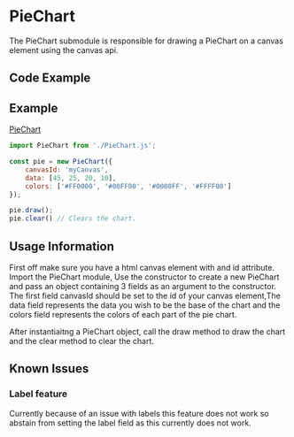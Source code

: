 # PieChart
The PieChart submodule is responsible for drawing a PieChart on a canvas element using the canvas api.

## Code Example

## Example

[PieChart](../../img/pieChart.png)

```JavaScript
import PieChart from './PieChart.js';

const pie = new PieChart({
    canvasId: 'myCanvas',
    data: [45, 25, 20, 10],
    colors: ['#FF0000', '#00FF00', '#0000FF', '#FFFF00']
});

pie.draw();
pie.clear() // Clears the chart.
```

## Usage Information

First off make sure you have a html canvas element with and id attribute. Import the PieChart module, Use the constructor to create a new PieChart and pass an object containing 3 fields as an argument to the constructor. The first field canvasId should be set to the id of your canvas element,The data field represents the data you wish to be the base of the chart and the colors field represents the colors of each part of the pie chart. 

After instantiaitng a PieChart object, call the draw method to draw the chart and the clear method to clear the chart.

## Known Issues

### Label feature

Currently because of an issue with labels this feature does not work so abstain from setting the label field as this currently does not work.